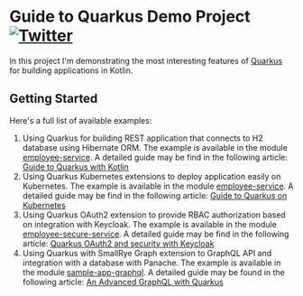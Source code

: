 # Guide to Quarkus Demo Project [![Twitter](https://img.shields.io/twitter/follow/piotr_minkowski.svg?style=social&logo=twitter&label=Follow%20Me)](https://twitter.com/piotr_minkowski)

In this project I'm demonstrating the most interesting features of [Quarkus](https://quarkus.io/) for building applications in Kotlin.

## Getting Started 
Here's a full list of available examples:
1. Using Quarkus for building REST application that connects to H2 database using Hibernate ORM. The example is available in the module [employee-service](https://github.com/piomin/sample-quarkus-applications/tree/master/employee-service). A detailed guide may be find in the following article: [Guide to Quarkus with Kotlin](https://piotrminkowski.com/2020/08/09/guide-to-quarkus-with-kotlin/)
2. Using Quarkus Kubernetes extensions to deploy application easily on Kubernetes. The example is available in the module [employee-service](https://github.com/piomin/sample-quarkus-applications/tree/master/employee-service). A detailed guide may be find in the following article: [Guide to Quarkus on Kubernetes](https://piotrminkowski.com/2020/08/10/guide-to-quarkus-on-kubernetes/)
3. Using Quarkus OAuth2 extension to provide RBAC authorization based on integration with Keycloak. The example is available in the module [employee-secure-service](https://github.com/piomin/sample-quarkus-applications/tree/master/employee-secure-service). A detailed guide may be find in the following article: [Quarkus OAuth2 and security with Keycloak](https://piotrminkowski.com/2020/09/16/quarkus-oauth2-and-security-with-keycloak/)
4. Using Quarkus with SmallRye Graph extension to GraphQL API and integration with a database with Panache. The example is available in the module [sample-app-graphql](https://github.com/piomin/sample-quarkus-applications/tree/master/sample-app-graphql). A detailed guide may be found in the following article: [An Advanced GraphQL with Quarkus](https://piotrminkowski.com/2021/04/14/advanced-graphql-with-quarkus/)